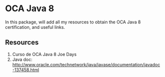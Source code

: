 # OCA Java 8
In this package, will add all my resources to obtain the OCA Java 8 certification, and useful links.

## Resources

1. Curso de OCA Java 8 Joe Days
2. Java doc: http://www.oracle.com/technetwork/java/javase/documentation/javadoc-137458.html


